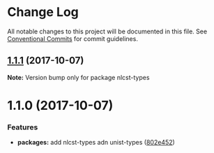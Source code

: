 # Change Log

All notable changes to this project will be documented in this file.
See [Conventional Commits](https://conventionalcommits.org) for commit guidelines.

<a name="1.1.1"></a>
## [1.1.1](https://github.com/azu/nlp-pattern-match/compare/nlcst-types@1.1.0...nlcst-types@1.1.1) (2017-10-07)




**Note:** Version bump only for package nlcst-types

<a name="1.1.0"></a>
# 1.1.0 (2017-10-07)


### Features

* **packages:** add nlcst-types adn unist-types ([802e452](https://github.com/azu/nlp-pattern-match/commit/802e452))
